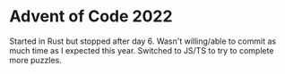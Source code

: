# Advent of Code 2022

Started in Rust but stopped after day 6. Wasn't willing/able to commit as much time as I expected this year. Switched to JS/TS to try to complete more puzzles.
